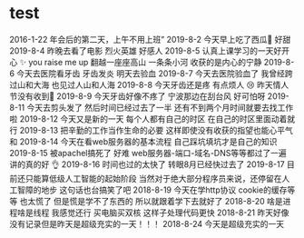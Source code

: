 # test
2016-1-22 年会后的第二天，上午不用上班”
2019-8-2 今天早上吃了西瓜🍉 好甜
2019-8-4 昨晚去看了电影 烈火英雄 好感人
2019-8-5 认真上课学习的一天好开心 ✨ you raise me up  翻越一座座高山 一条条小河 收获的是内心的宁静
2019-8-6 今天去医院看牙齿 牙齿发炎 明天去验血
2019-8-7 今天去医院验血了 我曾经跨过山和大海 也见过人山和人海 
2019-8-8 今天牙齿还是疼 有点烦人 😢  昨天情人节没有收到🌹
2019-8-9 今天牙齿好像不疼了 宁波那边在刮台风 好可怕呀
2019-8-11 今天去剪头发了 然后时间已经过去了一半 还有不到两个月时间就要去找工作啦
2019-8-12 今天又是新的一天 每个人都有自己的时区 在自己的时区里面动着就行
2019-8-13 把辛勤的工作当作生命的必要 这样即使没有收获的指望也能心平气和
2019-8-14 今天在看web服务器的基本流程 自己踩坑填坑才是自己的知识
2019-8-15 被apachel搞死了  好难  web服务器-端口-域名-DNS等等都过了一遍 讲的真的好 👌
2019-8-16  时间也过的太快了 转眼8月已经快过去了
2019-8-17 目前还只能算低级人工智能的起始阶段 当然对于绝大部分程序员来说，还停留在人工智障的地步  这句话也台搞笑了吧
2018-8-19 今天在学http协议 cookie的缓存等等 也太慌了 但是慌是学不了东西的 所以就跟着学下去就好了
2018-8-20 啥是进程啥是线程 我感觉还行 买电脑买双核 这样子处理代码更快
2018-8-21 昨天好像没有记录但是昨天是超级充实的一天！！！
2018-8-24 今天是超级充实的一天
